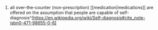1. all over-the-counter (non-prescription) [[medication|medications]] are offered on the assumption that people are capable of self-diagnosis^[https://en.wikipedia.org/wiki/Self-diagnosis#cite_note-isbn0-471-98655-0-6]